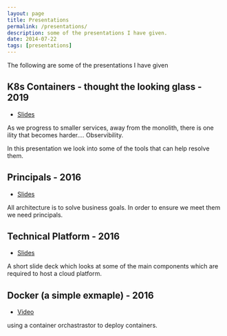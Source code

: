 ```yaml
---
layout: page
title: Presentations
permalink: /presentations/
description: some of the presentations I have given.
date: 2014-07-22
tags: [presentations]
---
```


The following are some of the presentations I have given

## K8s Containers - thought the looking glass - 2019

- [Slides](https://docs.google.com/presentation/d/1E1h3Y_TOskIPLG_4GCP9NaOOGAFalUoILcSRDJ8gCeo/edit?usp=sharing) 

As we progress to smaller services, away from the monolith, there is one ility that becomes harder.... Observibility.

In this presentation we look into some of the tools that can help resolve them.


## Principals - 2016

- [Slides](https://docs.google.com/presentation/d/10JMdI9YOlYse-DHc0iboZOVipnQZ1_qJGHgS-ZZe_wY/edit?usp=sharing) 

All architecture is to solve business goals. In order to ensure we meet them we need principals. 

## Technical Platform - 2016

- [Slides](https://docs.google.com/presentation/d/1uQwHuN9EMDpAFz6xVc_U--lIluMdmNYBXZki0BqrYvo/edit?usp=sharing)

A short slide deck which looks at some of the main components which are required to host a cloud platform.

## Docker (a simple exmaple) - 2016

- [Video](https://www.youtube.com/watch?v=y6sUySkyAos)

using a container orchastrastor to deploy containers.
